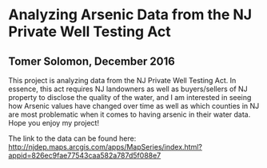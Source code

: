 # Analyzing Arsenic Data from the NJ Private Well Testing Act
## Tomer Solomon, December 2016 

This project is analyzing data from the NJ Private Well Testing Act. In essence, this act requires NJ landowners as well as buyers/sellers of NJ property to disclose the quality of the water, and I am interested in seeing how Arsenic values have changed over time as well as which counties in NJ are most problematic when it comes to having arsenic in their water data. Hope you enjoy my project!

The link to the data can be found here: http://njdep.maps.arcgis.com/apps/MapSeries/index.html?appid=826ec9fae77543caa582a787d5f088e7